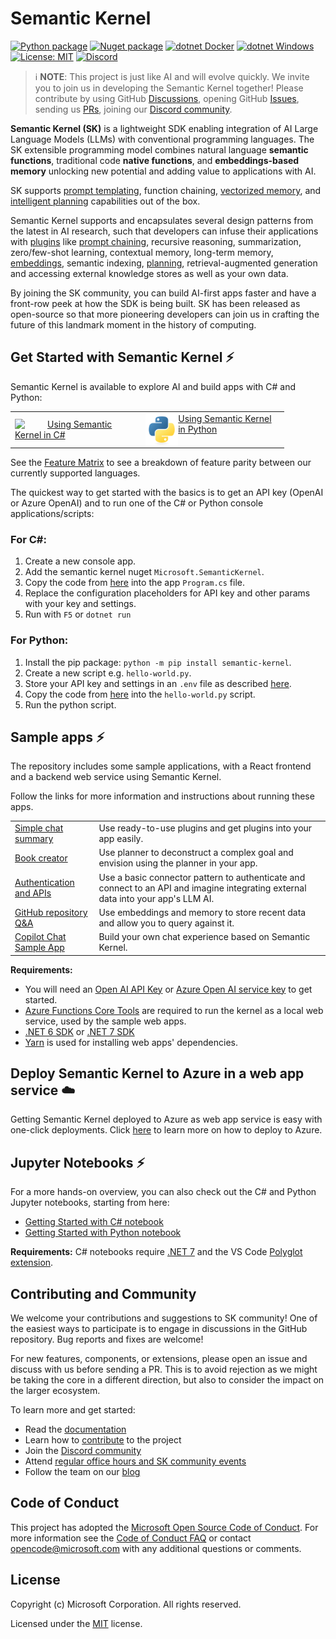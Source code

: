 # Semantic Kernel

[![Python package](https://img.shields.io/pypi/v/semantic-kernel)](https://pypi.org/project/semantic-kernel/)
[![Nuget package](https://img.shields.io/nuget/vpre/Microsoft.SemanticKernel)](https://www.nuget.org/packages/Microsoft.SemanticKernel/)
[![dotnet Docker](https://github.com/microsoft/semantic-kernel/actions/workflows/dotnet-ci-docker.yml/badge.svg?branch=main)](https://github.com/microsoft/semantic-kernel/actions/workflows/dotnet-ci-docker.yml)
[![dotnet Windows](https://github.com/microsoft/semantic-kernel/actions/workflows/dotnet-ci-windows.yml/badge.svg?branch=main)](https://github.com/microsoft/semantic-kernel/actions/workflows/dotnet-ci-windows.yml)
[![License: MIT](https://img.shields.io/github/license/microsoft/semantic-kernel)](https://github.com/microsoft/semantic-kernel/blob/main/LICENSE)
[![Discord](https://img.shields.io/discord/1063152441819942922?label=Discord&logo=discord&logoColor=white&color=d82679)](https://aka.ms/SKDiscord)

> ℹ️ **NOTE**: This project is just like AI and will evolve quickly.
> We invite you to join us in developing the Semantic Kernel together!
> Please contribute by
> using GitHub [Discussions](https://github.com/microsoft/semantic-kernel/discussions),
> opening GitHub [Issues](https://github.com/microsoft/semantic-kernel/issues/new/choose),
> sending us [PRs](https://github.com/microsoft/semantic-kernel/pulls),
> joining our [Discord community](https://aka.ms/SKDiscord).

**Semantic Kernel (SK)** is a lightweight SDK enabling integration of AI Large
Language Models (LLMs) with conventional programming languages. The SK extensible
programming model combines natural language **semantic functions**, traditional
code **native functions**, and **embeddings-based memory** unlocking new potential
and adding value to applications with AI.

SK supports
[prompt templating](https://learn.microsoft.com/en-us/semantic-kernel/prompt-engineering/prompt-template-syntax), function
chaining,
[vectorized memory](https://learn.microsoft.com/en-us/semantic-kernel/memories/embeddings), and
[intelligent planning](https://learn.microsoft.com/en-us/semantic-kernel/ai-orchestration/planner)
capabilities out of the box.

Semantic Kernel supports and encapsulates several design patterns from the latest
in AI research, such that developers can infuse their applications with [plugins](https://learn.microsoft.com/en-us/semantic-kernel/ai-orchestration/plugins) like [prompt
chaining](https://learn.microsoft.com/en-us/semantic-kernel/ai-orchestration/chaining-functions), recursive reasoning, summarization, zero/few-shot learning, contextual
memory, long-term memory, [embeddings](https://learn.microsoft.com/en-us/semantic-kernel/memories/embeddings), semantic indexing,
[planning](https://learn.microsoft.com/en-us/semantic-kernel/ai-orchestration/planner), retrieval-augmented generation and accessing external
knowledge stores as well as your own data.

By joining the SK community, you can build AI-first apps faster and have a front-row
peek at how the SDK is being built. SK has been released as open-source so that more
pioneering developers can join us in crafting the future of this landmark moment
in the history of computing.

## Get Started with Semantic Kernel ⚡

Semantic Kernel is available to explore AI and build apps with C# and Python:

<table width=100%>
  <tbody>
    <tr>
      <td>
        <img align="left" width=52px src="https://user-images.githubusercontent.com/371009/230673036-fad1e8e6-5d48-49b1-a9c1-6f9834e0d165.png">
        <div>
          <a href="dotnet/README.md">Using Semantic Kernel in C#</a> &nbsp
        </div>
      </td>
      <td>
        <img align="left" width=52px src="https://raw.githubusercontent.com/devicons/devicon/master/icons/python/python-original.svg">
        <div>
          <a href="python/README.md">Using Semantic Kernel in Python</a>
        </div>
      </td>
    </tr>
  </tbody>
</table>

See the [Feature Matrix](https://learn.microsoft.com/en-us/semantic-kernel/get-started/supported-languages) to see a breakdown of feature parity between our currently supported languages.

The quickest way to get started with the basics is to get an API key
(OpenAI or Azure OpenAI)
and to run one of the C# or Python console applications/scripts:

### For C#:

1. Create a new console app.
2. Add the semantic kernel nuget `Microsoft.SemanticKernel`.
3. Copy the code from [here](dotnet/README.md) into the app `Program.cs` file.
4. Replace the configuration placeholders for API key and other params with your key and settings.
5. Run with `F5` or `dotnet run`

### For Python:

1. Install the pip package: `python -m pip install semantic-kernel`.
2. Create a new script e.g. `hello-world.py`.
3. Store your API key and settings in an `.env` file as described [here](python/README.md).
4. Copy the code from [here](python/README.md) into the `hello-world.py` script.
5. Run the python script.

## Sample apps ⚡

The repository includes some sample applications, with a React frontend and
a backend web service using Semantic Kernel.

Follow the links for more information and instructions about running these apps.

|                                                                         |                                                                                                                                   |
| ----------------------------------------------------------------------- | --------------------------------------------------------------------------------------------------------------------------------- |
| [Simple chat summary](samples/apps/chat-summary-webapp-react/README.md) | Use ready-to-use plugins and get plugins into your app easily.                                                                    |
| [Book creator](samples/apps/book-creator-webapp-react/README.md)        | Use planner to deconstruct a complex goal and envision using the planner in your app.                                             |
| [Authentication and APIs](samples/apps/auth-api-webapp-react/README.md) | Use a basic connector pattern to authenticate and connect to an API and imagine integrating external data into your app's LLM AI. |
| [GitHub repository Q&A](samples/apps/github-qna-webapp-react/README.md) | Use embeddings and memory to store recent data and allow you to query against it.                                                 |
| [Copilot Chat Sample App](samples/apps/copilot-chat-app/README.md)      | Build your own chat experience based on Semantic Kernel.                                                                          |

**Requirements:**

- You will need an
  [Open AI API Key](https://openai.com/api/) or
  [Azure Open AI service key](https://learn.microsoft.com/azure/cognitive-services/openai/quickstart?pivots=rest-api)
  to get started.
- [Azure Functions Core Tools](https://learn.microsoft.com/azure/azure-functions/functions-run-local)
  are required to run the kernel as a local web service, used by the sample web apps.
- [.NET 6 SDK](https://dotnet.microsoft.com/download/dotnet/6.0) or [.NET 7 SDK](https://dotnet.microsoft.com/download/dotnet/7.0)
- [Yarn](https://yarnpkg.com/getting-started/install) is used for installing web apps' dependencies.

## Deploy Semantic Kernel to Azure in a web app service ☁️

Getting Semantic Kernel deployed to Azure as web app service is easy with one-click deployments. Click [here](https://aka.ms/sk-docs-azuredeploy) to learn more on how to deploy to Azure.

## Jupyter Notebooks ⚡

For a more hands-on overview, you can also check out the C# and Python Jupyter notebooks, starting
from here:

- [Getting Started with C# notebook](samples/notebooks/dotnet/00-getting-started.ipynb)
- [Getting Started with Python notebook](samples/notebooks/python/00-getting-started.ipynb)

**Requirements:** C# notebooks require [.NET 7](https://dotnet.microsoft.com/download)
and the VS Code [Polyglot extension](https://marketplace.visualstudio.com/items?itemName=ms-dotnettools.dotnet-interactive-vscode).

## Contributing and Community

We welcome your contributions and suggestions to SK community! One of the easiest
ways to participate is to engage in discussions in the GitHub repository.
Bug reports and fixes are welcome!

For new features, components, or extensions, please open an issue and discuss with
us before sending a PR. This is to avoid rejection as we might be taking the core
in a different direction, but also to consider the impact on the larger ecosystem.

To learn more and get started:

- Read the [documentation](https://aka.ms/sk/learn)
- Learn how to [contribute](https://github.com/microsoft/semantic-kernel/blob/main/CONTRIBUTING.md) to the project
- Join the [Discord community](https://aka.ms/SKDiscord)
- Attend [regular office hours and SK community events](COMMUNITY.md)
- Follow the team on our [blog](https://aka.ms/sk/blog)

## Code of Conduct

This project has adopted the
[Microsoft Open Source Code of Conduct](https://opensource.microsoft.com/codeofconduct/).
For more information see the
[Code of Conduct FAQ](https://opensource.microsoft.com/codeofconduct/faq/)
or contact [opencode@microsoft.com](mailto:opencode@microsoft.com)
with any additional questions or comments.

## License

Copyright (c) Microsoft Corporation. All rights reserved.

Licensed under the [MIT](LICENSE) license.
